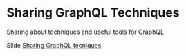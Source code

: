 # Sharing GraphQL Techniques
Sharing about techniques and useful tools for GraphQL

Slide
[Sharing GraphQL tecniques](https://github.com/aofleejay/sharing-resources/blob/master/sharing-graphql-techniques/sharing-graphql-techniques.pdf)
